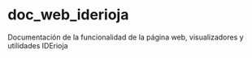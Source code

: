 # doc_web_iderioja
Documentación de la funcionalidad de la página web, visualizadores y utilidades IDErioja
